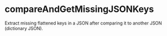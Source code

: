 # compareAndGetMissingJSONKeys
Extract missing flattened keys in a JSON after comparing it to another JSON (dictionary JSON).
